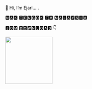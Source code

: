  👋 Hi, I’m Ejarl.....
 
🅽🅰🅺     🆃🅴🅽🅶🅾🅺    🆃🆅   🅼🅰🅻🅰🆈🆂🅸🅰 

🅹🅾🅼    🅳🅾🆆🅽🅻🅾🅰🅳   👇
<!DOCTYPE html>
<html>
<body>
   <p><a href="https://play.google.com/store/apps/details?id=pejal.radio"><img src="https://blogger.googleusercontent.com/img/b/R29vZ2xl/AVvXsEiiHDn8uu94975P33-T6ekYp8lPFK7upexqV6RyLX1EVKL3G6vsXHMSfB4u6rzjfYUbZ82AEhisD3kxVFAPYqSu3LPi_FQAa1FUGQRSGadL-u_ualYaNZjJ9GDglTQSaVEcBuz4CG5ExFySU1J9omcUyO55vo4p-y02C9vVn5HlC6MlgXQVO0p0D44SxQ/s1600/pejal%20radio.png" style="width:150px;height:150px;"></a></p>
</body>
</html>


